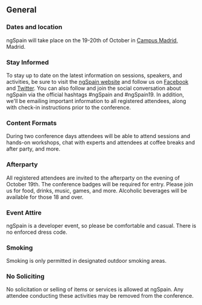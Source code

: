 ## General

### Dates and location

ngSpain will take place on the 19-20th of October in [Campus Madrid,]( https://goo.gl/maps/g7mFbi9cgUm) Madrid.

### Stay Informed

To stay up to date on the latest information on sessions, speakers, and activities, be sure to visit the [ngSpain website](https://www.ngspain.com/) and follow us on [Facebook](https://www.facebook.com/AngularSpain/) and [Twitter](https://twitter.com/ngspain). You can also follow and join the social conversation about ngSpain via the official hashtags #ngSpain and #ngSpain19. In addition, we'll be emailing important information to all registered attendees, along with check-in instructions prior to the conference.

### Content Formats

During two conference days attendees will be able to attend sessions and hands-on workshops, chat with experts and attendees at coffee breaks and after party, and more.

### Afterparty

All registered attendees are invited to the afterparty on the evening of  October 19th. The conference badges will be required for entry. Please join us for food, drinks, music, games, and more. Alcoholic beverages will be available for those 18 and over.


### Event Attire

ngSpain is a developer event, so please be comfortable and casual. There is no enforced dress code.


### Smoking

Smoking is only permitted in designated outdoor smoking areas.

### No Soliciting

No solicitation or selling of items or services is allowed at ngSpain. Any attendee conducting these activities may be removed from the conference.
